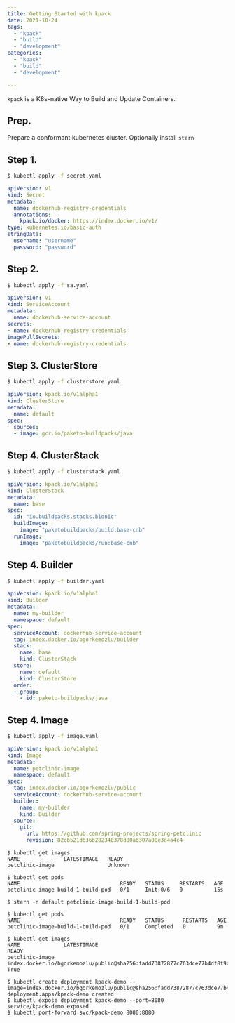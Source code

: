 ```yaml
---
title: Getting Started with kpack
date: 2021-10-24
tags:
  - "kpack"
  - "build"
  - "development"
categories:
  - "kpack"
  - "build"
  - "development"

---
```

```kpack``` is a K8s-native Way to Build and Update Containers.
<!--more-->

## Prep.

Prepare a conformant kubernetes cluster. Optionally install ```stern```
## Step 1. 

```sh
$ kubectl apply -f secret.yaml
```

```yaml
apiVersion: v1
kind: Secret
metadata:
  name: dockerhub-registry-credentials
  annotations:
    kpack.io/docker: https://index.docker.io/v1/
type: kubernetes.io/basic-auth
stringData:
  username: "username"
  password: "password"
```

## Step 2. 

```sh
$ kubectl apply -f sa.yaml
```
```yaml
apiVersion: v1
kind: ServiceAccount
metadata:
  name: dockerhub-service-account
secrets:
- name: dockerhub-registry-credentials
imagePullSecrets:
- name: dockerhub-registry-credentials
```

## Step 3. ClusterStore

```sh
$ kubectl apply -f clusterstore.yaml
```

```yaml
apiVersion: kpack.io/v1alpha1
kind: ClusterStore
metadata:
  name: default
spec:
  sources:
  - image: gcr.io/paketo-buildpacks/java
```

## Step 4. ClusterStack

```sh
$ kubectl apply -f clusterstack.yaml
```

```yaml
apiVersion: kpack.io/v1alpha1
kind: ClusterStack
metadata:
  name: base
spec:
  id: "io.buildpacks.stacks.bionic"
  buildImage:
    image: "paketobuildpacks/build:base-cnb"
  runImage:
    image: "paketobuildpacks/run:base-cnb"
```
## Step 4. Builder

```sh
$ kubectl apply -f builder.yaml
```

```yaml
apiVersion: kpack.io/v1alpha1
kind: Builder
metadata:
  name: my-builder
  namespace: default
spec:
  serviceAccount: dockerhub-service-account
  tag: index.docker.io/bgorkemozlu/builder
  stack:
    name: base
    kind: ClusterStack
  store:
    name: default
    kind: ClusterStore
  order:
  - group:
    - id: paketo-buildpacks/java
```

## Step 4. Image

```sh
$ kubectl apply -f image.yaml
```

```yaml
apiVersion: kpack.io/v1alpha1
kind: Image
metadata:
  name: petclinic-image
  namespace: default
spec:
  tag: index.docker.io/bgorkemozlu/public
  serviceAccount: dockerhub-service-account
  builder:
    name: my-builder
    kind: Builder
  source:
    git:
      url: https://github.com/spring-projects/spring-petclinic
      revision: 82cb521d636b282340378d80a6307a08e3d4a4c4
```

```terminal
$ kubectl get images
NAME              LATESTIMAGE   READY
petclinic-image                 Unknown
```
```terminal
$ kubectl get pods
NAME                                READY   STATUS     RESTARTS   AGE
petclinic-image-build-1-build-pod   0/1     Init:0/6   0          15s
```
```terminal
$ stern -n default petclinic-image-build-1-build-pod
```
```terminal
$ kubectl get pods
NAME                                READY   STATUS      RESTARTS   AGE
petclinic-image-build-1-build-pod   0/1     Completed   0          9m
```
```terminal
$ kubectl get images
NAME              LATESTIMAGE                                                                                                  READY
petclinic-image   index.docker.io/bgorkemozlu/public@sha256:fadd73872877c763dce77b4df8f9b693323540657ba823fdd2eff329e9f120ab   True
```
```terminal
$ kubectl create deployment kpack-demo --image=index.docker.io/bgorkemozlu/public@sha256:fadd73872877c763dce77b4df8f9b693323540657ba823fdd2eff329e9f120ab
deployment.apps/kpack-demo created
$ kubectl expose deployment kpack-demo --port=8080
service/kpack-demo exposed
$ kubectl port-forward svc/kpack-demo 8080:8080
```